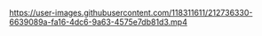 


https://user-images.githubusercontent.com/118311611/212736330-6639089a-fa16-4dc6-9a63-4575e7db81d3.mp4

